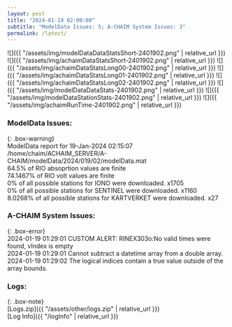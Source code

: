 ```yaml
---
layout: post
title: "2024-01-19 02:00:00"
subtitle: "ModelData Issues: 5; A-CHAIM System Issues: 3"
permalink: /latest/
---
```


![]({{ "/assets/img/modelDataDataStatsShort-2401902.png" | relative_url }})
![]({{ "/assets/img/achaimDataStatsShort-2401902.png" | relative_url }})
![]({{ "/assets/img/achaimDataStatsLong00-2401902.png" | relative_url }})
![]({{ "/assets/img/achaimDataStatsLong01-2401902.png" | relative_url }})
![]({{ "/assets/img/achaimDataStatsLong02-2401902.png" | relative_url }})
![]({{ "/assets/img/modelDataDataStats-2401902.png" | relative_url }})
![]({{ "/assets/img/modelDataStationStats-2401902.png" | relative_url }})
![]({{ "/assets/img/achaimRunTime-2401902.png" | relative_url }})


### ModelData Issues:  
  
{: .box-warning}  
 ModelData report for 19-Jan-2024 02:15:07   
 /home/chaim/ACHAIM_SERVER/A-CHAIM/modelData/2024/019/02/modelData.mat   
 64.5% of RIO absoprtion values are finite   
 74.1467% of RIO volt values are finite   
 0% of all possible stations for IONO were downloaded. x1705   
 0% of all possible stations for SENTINEL were downloaded. x1160   
 8.0268% of all possible stations for KARTVERKET were downloaded. x27   
  
### A-CHAIM System Issues:  
  
{: .box-error}  
2024-01-19 01:29:01 CUSTOM ALERT: RINEX303o:No valid times were found, vIndex is empty  
2024-01-19 01:29:01 Cannot subtract a datetime array from a double array.  
2024-01-19 01:29:02 The logical indices contain a true value outside of the array bounds.  

### Logs:  
  
{: .box-note}  
[Logs.zip]({{ "/assets/other/logs.zip" | relative_url }})  
[Log Info]({{ "/logInfo" | relative_url }})  
